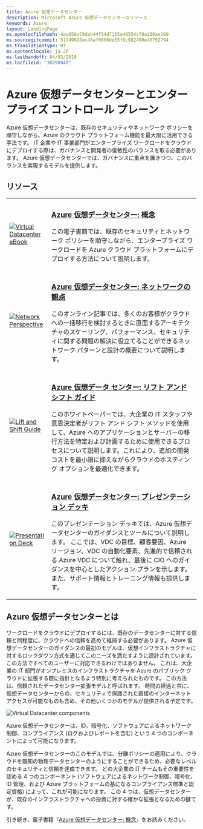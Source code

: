 ```yaml
---
title: Azure 仮想データセンター
description: Microsoft Azure 仮想データセンターのリソース
keywords: Azure
layout: LandingPage
ms.openlocfilehash: 4aa858a78dab44f34d7155a40554cf0a136aa360
ms.sourcegitcommit: 51f49026ec46af0860de55f6c082490e46792794
ms.translationtype: HT
ms.contentlocale: ja-JP
ms.lasthandoff: 04/03/2018
ms.locfileid: "30298840"
---
```

# <a name="azure-virtual-datacenter-and-the-enterprise-control-plane"></a>Azure 仮想データセンターとエンタープライズ コントロール プレーン

Azure 仮想データセンターは、既存のセキュリティやネットワーク ポリシーを順守しながら、Azure のクラウド プラットフォーム機能を最大限に活用できる手法です。 IT 企業や IT 事業部門がエンタープライズ ワークロードをクラウドにデプロイする際は、ガバナンスと開発者の俊敏性のバランスを取る必要があります。 Azure 仮想データセンターでは、ガバナンスに重点を置きつつ、このバランスを実現するモデルを提供します。
 
## <a name="resources"></a>リソース
<table>
<tr>
    <td style="width: 64px; vertical-align: middle;"><a href="http://aka.ms/VDC/Concepts"><img src="../_images/virtual-datacenter.svg" alt="Virtual Datacenter eBook" /></a></td>
    <td>
        <h3><a href="http://aka.ms/VDC/Concepts">Azure 仮想データセンター: 概念</a></h3>
        <p>この電子書籍では、既存のセキュリティとネットワーク ポリシーを順守しながら、エンタープライズ ワークロードを Azure クラウド プラットフォームにデプロイする方法について説明します。</p>
    </td>
</tr>
<tr>
    <td style="width: 64px; vertical-align: middle;"><a href="/azure/networking/networking-virtual-datacenter"><img src="./images/vdc-network.png" alt="Network Perspective" /></a></td>
    <td>
        <h3><a href="https://docs.microsoft.com/en-us/azure/networking/networking-virtual-datacenter">Azure 仮想データセンター: ネットワークの観点</a></h3>
        <p>このオンライン記事では、多くのお客様がクラウドへの一括移行を検討するときに直面するアーキテクチャのスケーリング、パフォーマンス、セキュリティに関する問題の解決に役立てることができるネットワーク パターンと設計の概要について説明します。</p>
    </td>
</tr>
<tr>
    <td style="width: 64px; vertical-align: middle;"><a href="http://aka.ms/VDC/Lift"><img src="./images/vdc-lift-and-shift.png" alt="Lift and Shift Guide" /></a></td>
    <td>
        <h3><a href="http://aka.ms/VDC/Lift">Azure 仮想データ センター: リフト アンド シフト ガイド</a></h3>
        <p>このホワイトペーパーでは、大企業の IT スタッフや意思決定者がリフト アンド シフト メソッドを使用して、Azure へのアプリケーションとサーバーの移行方法を特定および計画するために使用できるプロセスについて説明します。これにより、追加の開発コストを最小限に抑えながらクラウドのホスティング オプションを最適化できます。</p>
    </td>
</tr>
<tr>
    <td style="width: 64px; vertical-align: middle;"><a href="http://aka.ms/VDC/Deck"><img src="./images/vdc-deck.png" alt="Presentation Deck" /></a></td>
    <td>
        <h3><a href="http://aka.ms/VDC/Deck">Azure 仮想データセンター: プレゼンテーション デッキ</a></h3>
        <p>このプレゼンテーション デッキでは、Azure 仮想データセンターのガイダンスとツールについて説明します。 ここでは、VDC の目標、顧客要因、Azure リージョン、VDC の自動化要素、先進的で信頼される Azure VDC について触れ、最後に CIO へのガイダンスを中心としたアクション プランを示します。 また、サポート情報とトレーニング情報も提供します。</p>
    </td>
</tr>
</table>

## <a name="what-is-the-azure-virtual-datacenter"></a>Azure 仮想データセンターとは

ワークロードをクラウドにデプロイするには、既存のデータセンターに対する信頼と同程度に、クラウドへの信頼を高めて維持する必要があります。 Azure 仮想データセンターのガイダンスの最初のモデルは、仮想インフラストラクチャに対するロックダウン方式を通じてこのニーズを満たすように設計されています。 この方法ですべてのユーザーに対応できるわけではありません。 これは、大企業の IT 部門がオンプレミスのインフラストラクチャを Azure のパブリック クラウドに拡張する際に指針となるよう特別に考えられたものです。 この方法は、信頼されたデータセンター拡張モデルと呼ばれます。 時間の経過と共に、仮想データセンターからの、セキュリティで保護された直接のインターネット アクセスが可能なものも含め、その他いくつかのモデルが提供される予定です。

<img src="./images/vdc-components.svg" alt="Virtual Datacenter components" style="max-width:700px;"/>

Azure 仮想データセンターは、ID、暗号化、ソフトウェアによるネットワーク制御、コンプライアンス (ログおよびレポートを含む) という 4 つのコンポーネントによって可能になります。

Azure 仮想データセンターのこのモデルでは、分離ポリシーの適用により、クラウドを既知の物理データセンターのようにすることができるため、必要なレベルのセキュリティと信頼を達成できます。 どの大企業の IT チームもその重要性を認める 4 つのコンポーネント (ソフトウェアによるネットワーク制御、暗号化、ID 管理、および Azure プラットフォームの基になるコンプライアンス標準と認定資格) によって、これが可能になります。 この 4 つは、仮想データセンターが、既存のインフラストラクチャへの投資に対する確かな拡張となるための鍵です。


引き続き、電子書籍「<a href="http://aka.ms/VDC/eBook">Azure 仮想データセンター: 概念</a>」をお読みください。
